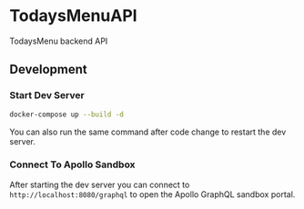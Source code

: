 # TodaysMenuAPI

TodaysMenu backend API

## Development

### Start Dev Server

```sh
docker-compose up --build -d
```

You can also run the same command after code
change to restart the dev server.

### Connect To Apollo Sandbox

After starting the dev server you can connect to
`http://localhost:8080/graphql` to open the Apollo
GraphQL sandbox portal.
